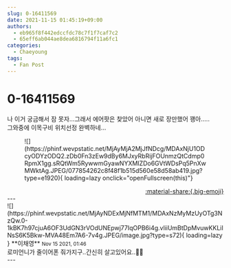 ```yaml
---
slug: 0-16411569
date: 2021-11-15 01:45:19+09:00
authors:
  - eb965f8f442edccfdc78c7f1f7caf7c2
  - 65eff6ab044ae8dea6816794f11a6fc1
categories:
  - Chaeyoung
tags:
  - Fan Post
---
```


# 0-16411569

<div class="post-container" markdown="1">
<div class="content-container md-sidebar__scrollwrap" markdown="1">

나 이거 궁금해서 잠 못자...그래서 에어팟은 찾았어 아니면 새로 장만했어 꽹아.....<br>그와중에 이목구비 위치선정 완벽하네...
<figure markdown="1">
![](https://phinf.wevpstatic.net/MjAyMjA2MjJfNDcg/MDAxNjU1ODcyODYzODQ2.zDb0Fn3zEw9dBy6MJxyRbRijFOUnmzQtCdmp0RpmX1gg.sRQtWm5RywwmGyawNYXMIZDo6GVtWDsPq5PnXwMWktAg.JPEG/077854262c8f48f1b515d560e58d58ab419.jpg?type=e1920){ loading=lazy onclick="openFullscreen(this)"}
</figure>


</div>
</div>

<div style="text-align: right;" markdown="1">
<a href="https://weverse.io/fromis9/fanpost/0-16411569" style="text-align: right;">:material-share:{.big-emoji}</a>
</div>
---

<div class="comments-container md-sidebar__scrollwrap" markdown="1">
<div class="comment" markdown="1">
<div class='id-container' markdown="1">
![](https://phinf.wevpstatic.net/MjAyNDExMjNfMTM1/MDAxNzMyMzUyOTg3NzQw.0-1kBK7h97cjuA6OF3UdGN3rVOdUNEpwj77IqOPB6i4g.vliiUmBtDpMvuwKKLiINsS6K5Bkw-MVA48Em7A6-7v4g.JPEG/image.jpg?type=s72){ loading=lazy }
**<span class="artist">이채영</span>** <small>Nov 15 2021, 01:46</small><br>
</div>
<div class='comment-body' markdown="1">
로미언니가 줄이어폰 줘가지구..간신히 살고있어요..🥺🥺
</div>
</div>
</div>
---
